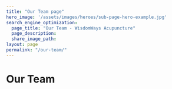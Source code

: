 ```yaml
---
title: "Our Team page"
hero_image: '/assets/images/heroes/sub-page-hero-example.jpg'
search_engine_optimization:
  page_title: "Our Team - WisdomWays Acupuncture"
  page_description:
  share_image_path:
layout: page
permalink: "/our-team/"
---
```

# Our Team